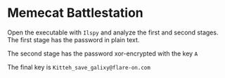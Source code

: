 # Memecat Battlestation

Open the executable with `Ilspy` and analyze the first and second stages. The first stage has the password in plain text.

The second stage has the password xor-encrypted with the key `A`

The final key is `Kitteh_save_galixy@flare-on.com`